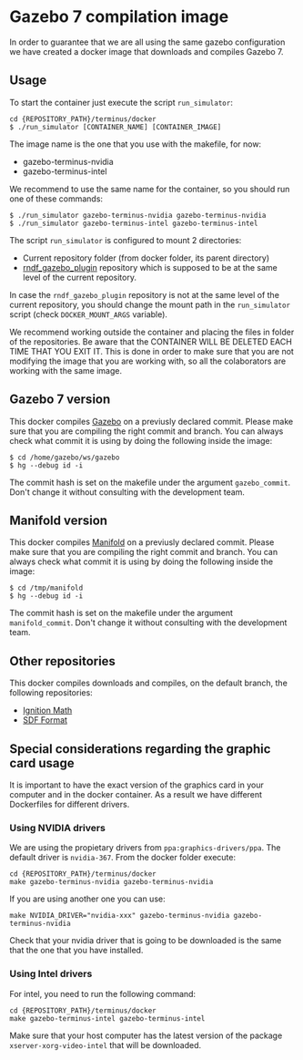 # Gazebo 7 compilation image

In order to guarantee that we are all using the same gazebo configuration we have created a docker image that downloads and compiles Gazebo 7.

## Usage

To start the container just execute the script `run_simulator`:

```
cd {REPOSITORY_PATH}/terminus/docker
$ ./run_simulator [CONTAINER_NAME] [CONTAINER_IMAGE]
```

The image name is the one that you use with the makefile, for now:

* gazebo-terminus-nvidia
* gazebo-terminus-intel

We recommend to use the same name for the container, so you should run one of these commands:

```
$ ./run_simulator gazebo-terminus-nvidia gazebo-terminus-nvidia
$ ./run_simulator gazebo-terminus-intel gazebo-terminus-intel
```

The script `run_simulator` is configured to mount 2 directories:

* Current repository folder (from docker folder, its parent directory)
* [rndf_gazebo_plugin](https://bitbucket.org/JChoclin/rndf_gazebo_plugin) repository which is supposed to be at the same level of the current repository.

In case the `rndf_gazebo_plugin` repository is not at the same level of the current repository, you should change the mount path in the `run_simulator` script (check `DOCKER_MOUNT_ARGS` variable).

We recommend working outside the container and placing the files in folder of the repositories. Be aware that the CONTAINER WILL BE DELETED EACH TIME THAT YOU EXIT IT. This is done in order to make sure that you are not modifying the image that you are working with, so all the colaborators are working with the same image.


## Gazebo 7 version

This docker compiles [Gazebo](https://bitbucket.org/osrf/gazebo) on a previusly declared commit. Please make sure that you are compiling the right commit and branch. You can always check what commit it is using by doing the following inside the image:

```
$ cd /home/gazebo/ws/gazebo
$ hg --debug id -i
```

The commit hash is set on the makefile under the argument `gazebo_commit`. Don't change it without consulting with the development team.

## Manifold version

This docker compiles [Manifold](https://bitbucket.org/osrf/manifold) on a previusly declared commit. Please make sure that you are compiling the right commit and branch. You can always check what commit it is using by doing the following inside the image:

```
$ cd /tmp/manifold
$ hg --debug id -i
```

The commit hash is set on the makefile under the argument `manifold_commit`. Don't change it without consulting with the development team.

## Other repositories

This docker compiles downloads and compiles, on the default branch, the following repositories:

* [Ignition Math](https://bitbucket.org/ignitionrobotics/ign-math)
* [SDF Format](https://bitbucket.org/osrf/sdformat)

## Special considerations regarding the graphic card usage


It is important to have the exact version of the graphics card in your computer and in the docker container. As a result we have different Dockerfiles for different drivers.

### Using NVIDIA drivers

We are using the propietary drivers from `ppa:graphics-drivers/ppa`. The default driver is `nvidia-367`. From the docker folder execute:

```
cd {REPOSITORY_PATH}/terminus/docker
make gazebo-terminus-nvidia gazebo-terminus-nvidia
```

If you are using another one you can use:

`make NVIDIA_DRIVER="nvidia-xxx" gazebo-terminus-nvidia gazebo-terminus-nvidia`

Check that your nvidia driver that is going to be downloaded is the same that the one that you have installed.

### Using Intel drivers

For intel, you need to run the following command:
```
cd {REPOSITORY_PATH}/terminus/docker
make gazebo-terminus-intel gazebo-terminus-intel
```

Make sure that your host computer has the latest version of the package `xserver-xorg-video-intel` that will be downloaded.
